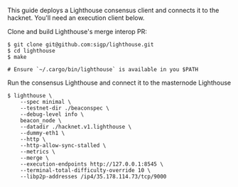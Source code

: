 This guide deploys a Lighthouse consensus client and connects it to the hacknet. You'll need an execution client below.

Clone and build Lighthouse's merge interop PR:

```
$ git clone git@github.com:sigp/lighthouse.git
$ cd lighthouse
$ make

# Ensure `~/.cargo/bin/lighthouse` is available in you $PATH
```

Run the consensus Lighthouse and connect it to the masternode Lighthouse

```
$ lighthouse \
	--spec minimal \
	--testnet-dir ./beaconspec \
	--debug-level info \
	beacon_node \
	--datadir ./hacknet.v1.lighthouse \
	--dummy-eth1 \
	--http \
	--http-allow-sync-stalled \
	--metrics \
	--merge \
	--execution-endpoints http://127.0.0.1:8545 \
	--terminal-total-difficulty-override 10 \
	--libp2p-addresses /ip4/35.178.114.73/tcp/9000
```
